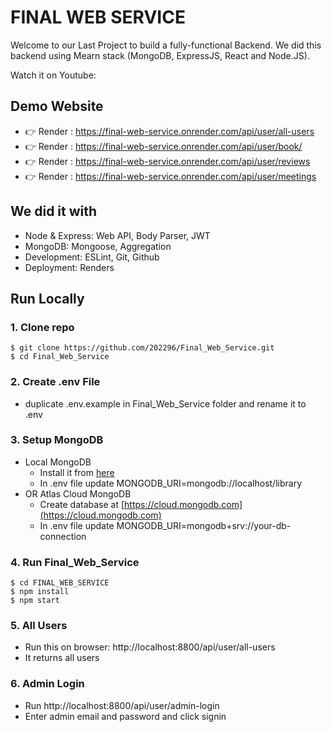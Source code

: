 # FINAL WEB SERVICE

Welcome to our Last Project to build a fully-functional Backend. We did this backend using Mearn stack (MongoDB, ExpressJS, React and Node.JS).

Watch it on Youtube:


## Demo Website

- 👉 Render : https://final-web-service.onrender.com/api/user/all-users
- 👉 Render : https://final-web-service.onrender.com/api/user/book/
- 👉 Render : https://final-web-service.onrender.com/api/user/reviews
- 👉 Render : https://final-web-service.onrender.com/api/user/meetings

## We did it with

- Node & Express: Web API, Body Parser, JWT
- MongoDB: Mongoose, Aggregation
- Development: ESLint, Git, Github
- Deployment: Renders

## Run Locally

### 1. Clone repo

```
$ git clone https://github.com/202296/Final_Web_Service.git
$ cd Final_Web_Service
```

### 2. Create .env File

- duplicate .env.example in Final_Web_Service folder and rename it to .env

### 3. Setup MongoDB

- Local MongoDB
  - Install it from [here](https://www.mongodb.com/try/download/community)
  - In .env file update MONGODB_URI=mongodb://localhost/library
- OR Atlas Cloud MongoDB
  - Create database at [https://cloud.mongodb.com](https://cloud.mongodb.com)
  - In .env file update MONGODB_URI=mongodb+srv://your-db-connection

### 4. Run Final_Web_Service

```
$ cd FINAL_WEB_SERVICE
$ npm install
$ npm start
```

### 5. All Users

- Run this on browser: http://localhost:8800/api/user/all-users
- It returns all users

### 6. Admin Login

- Run http://localhost:8800/api/user/admin-login
- Enter admin email and password and click signin